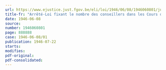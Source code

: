 ```yaml
---
url: https://www.ejustice.just.fgov.be/eli/loi/1946/06/08/1946060801/justel
title-fr: "Arrêté-Loi fixant le nombre des conseillers dans les Cours d'appel de Gand et de Liège"
date: 1946-06-08
source:
number: 1946060801
page: 888888
case: 1946-06-08/01
publication: 1946-07-22
starts:
modifies:
pdf-original:
pdf-consolidated:
---
```



